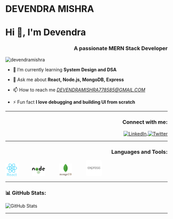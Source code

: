 # DEVENDRA MISHRA
<h1 align="left">Hi 👋, I'm Devendra</h1>
<h3 align="right">A passionate MERN Stack Developer </h3>

<p align="left"> <img src="https://komarev.com/ghpvc/?username=devendramishra&label=Profile%20views&color=0e75b6&style=flat" alt="devendramishra" /> </p>


- 🌱 I’m currently learning **System Design and DSA**

- 💬 Ask me about **React, Node.js, MongoDB, Express**

- 📫 How to reach me *DEVENDRAMISHRA778585@GMAIL.COM*

- ⚡ Fun fact **I love debugging and building UI from scratch**

---

<h3 align="right">Connect with me:</h3>
<p align="right">
 <a href="https://linkedin.com/in/yourlinkedin" target="_blank">
    <img align="center" src="https://img.icons8.com/ios-filled/50/00c853/linkedin.png" alt="LinkedIn" height="40" width="40" />
  </a>
  <a href="https://twitter.com/yourtwitter" target="_blank">
    <img align="center" src="https://img.icons8.com/ios-filled/50/00c853/twitter.png" alt="Twitter" height="40" width="40" />
  </a>
</p>

---

<h3 align="right">Languages and Tools:</h3>
<p align="left"> 
  <img src="https://raw.githubusercontent.com/devicons/devicon/master/icons/react/react-original-wordmark.svg" alt="react" width="40" height="40"/> &nbsp; &nbsp; &nbsp; &nbsp; &nbsp;
  <img src="https://raw.githubusercontent.com/devicons/devicon/master/icons/nodejs/nodejs-original-wordmark.svg" alt="nodejs" width="40" height="40"/> &nbsp; &nbsp; &nbsp; &nbsp; &nbsp;
  <img src="https://raw.githubusercontent.com/devicons/devicon/master/icons/mongodb/mongodb-original-wordmark.svg" alt="mongodb" width="40" height="40"/> &nbsp; &nbsp; &nbsp; &nbsp; &nbsp;
  <img src="https://raw.githubusercontent.com/devicons/devicon/master/icons/express/express-original-wordmark.svg" 
     alt="express" width="40" height="40" style="background-color:white; padding:5px; border-radius:5px;"/>

</p>

---

### 📊 GitHub Stats:
![GitHub Stats](https://github-readme-stats.vercel.app/api?username=deven4251&show_icons=true&theme=radical)

---

